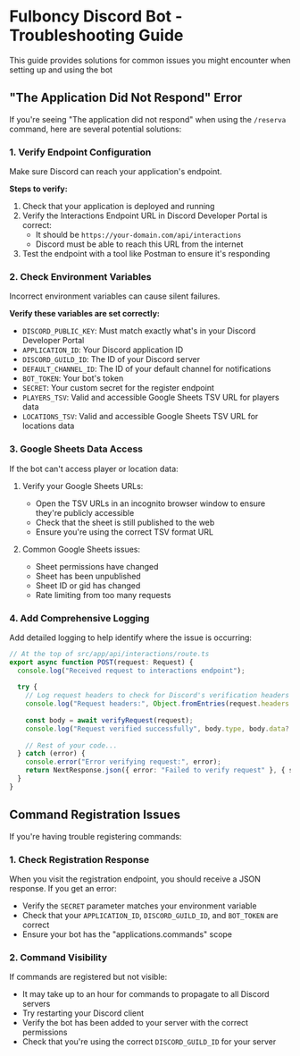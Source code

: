 # Fulboncy Discord Bot - Troubleshooting Guide

This guide provides solutions for common issues you might encounter when setting up and using the bot

## "The Application Did Not Respond" Error

If you're seeing "The application did not respond" when using the `/reserva` command, here are several potential solutions:

### 1. Verify Endpoint Configuration

Make sure Discord can reach your application's endpoint.

**Steps to verify:**
1. Check that your application is deployed and running
2. Verify the Interactions Endpoint URL in Discord Developer Portal is correct:
   - It should be `https://your-domain.com/api/interactions`
   - Discord must be able to reach this URL from the internet
3. Test the endpoint with a tool like Postman to ensure it's responding

### 2. Check Environment Variables

Incorrect environment variables can cause silent failures.

**Verify these variables are set correctly:**
- `DISCORD_PUBLIC_KEY`: Must match exactly what's in your Discord Developer Portal
- `APPLICATION_ID`: Your Discord application ID
- `DISCORD_GUILD_ID`: The ID of your Discord server
- `DEFAULT_CHANNEL_ID`: The ID of your default channel for notifications
- `BOT_TOKEN`: Your bot's token
- `SECRET`: Your custom secret for the register endpoint
- `PLAYERS_TSV`: Valid and accessible Google Sheets TSV URL for players data
- `LOCATIONS_TSV`: Valid and accessible Google Sheets TSV URL for locations data

### 3. Google Sheets Data Access

If the bot can't access player or location data:

1. Verify your Google Sheets URLs:
   - Open the TSV URLs in an incognito browser window to ensure they're publicly accessible
   - Check that the sheet is still published to the web
   - Ensure you're using the correct TSV format URL

2. Common Google Sheets issues:
   - Sheet permissions have changed
   - Sheet has been unpublished
   - Sheet ID or gid has changed
   - Rate limiting from too many requests

### 4. Add Comprehensive Logging

Add detailed logging to help identify where the issue is occurring:

```typescript
// At the top of src/app/api/interactions/route.ts
export async function POST(request: Request) {
  console.log("Received request to interactions endpoint");
  
  try {
    // Log request headers to check for Discord's verification headers
    console.log("Request headers:", Object.fromEntries(request.headers.entries()));
    
    const body = await verifyRequest(request);
    console.log("Request verified successfully", body.type, body.data?.name);
    
    // Rest of your code...
  } catch (error) {
    console.error("Error verifying request:", error);
    return NextResponse.json({ error: "Failed to verify request" }, { status: 401 });
  }
}
```

## Command Registration Issues

If you're having trouble registering commands:

### 1. Check Registration Response

When you visit the registration endpoint, you should receive a JSON response. If you get an error:

- Verify the `SECRET` parameter matches your environment variable
- Check that your `APPLICATION_ID`, `DISCORD_GUILD_ID`, and `BOT_TOKEN` are correct
- Ensure your bot has the "applications.commands" scope

### 2. Command Visibility

If commands are registered but not visible:

- It may take up to an hour for commands to propagate to all Discord servers
- Try restarting your Discord client
- Verify the bot has been added to your server with the correct permissions
- Check that you're using the correct `DISCORD_GUILD_ID` for your server
